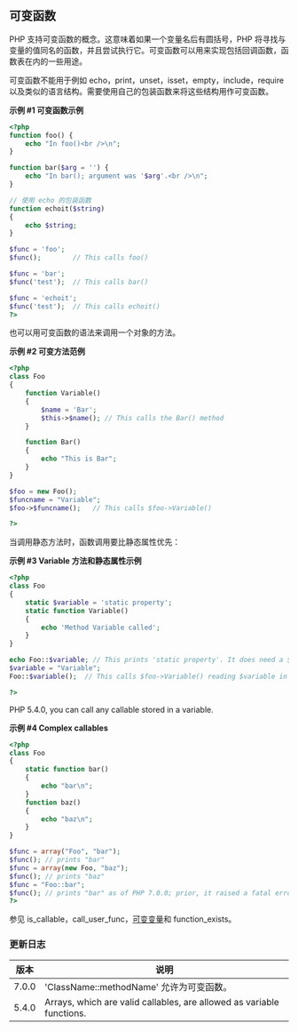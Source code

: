 可变函数
--------

PHP 支持可变函数的概念。这意味着如果一个变量名后有圆括号，PHP
将寻找与变量的值同名的函数，并且尝试执行它。可变函数可以用来实现包括回调函数，函数表在内的一些用途。

可变函数不能用于例如 <span class="function">echo</span>，<span
class="function">print</span>，<span
class="function">unset</span>，<span
class="function">isset</span>，<span
class="function">empty</span>，<span
class="function">include</span>，<span class="function">require</span>
以及类似的语言结构。需要使用自己的包装函数来将这些结构用作可变函数。

**示例 \#1 可变函数示例**

``` php
<?php
function foo() {
    echo "In foo()<br />\n";
}

function bar($arg = '') {
    echo "In bar(); argument was '$arg'.<br />\n";
}

// 使用 echo 的包装函数
function echoit($string)
{
    echo $string;
}

$func = 'foo';
$func();        // This calls foo()

$func = 'bar';
$func('test');  // This calls bar()

$func = 'echoit';
$func('test');  // This calls echoit()
?>
```

也可以用可变函数的语法来调用一个对象的方法。

**示例 \#2 可变方法范例**

``` php
<?php
class Foo
{
    function Variable()
    {
        $name = 'Bar';
        $this->$name(); // This calls the Bar() method
    }

    function Bar()
    {
        echo "This is Bar";
    }
}

$foo = new Foo();
$funcname = "Variable";
$foo->$funcname();   // This calls $foo->Variable()

?>
```

当调用静态方法时，函数调用要比静态属性优先：

**示例 \#3 Variable 方法和静态属性示例**

``` php
<?php
class Foo
{
    static $variable = 'static property';
    static function Variable()
    {
        echo 'Method Variable called';
    }
}

echo Foo::$variable; // This prints 'static property'. It does need a $variable in this scope.
$variable = "Variable";
Foo::$variable();  // This calls $foo->Variable() reading $variable in this scope.

?>
```

PHP 5.4.0, you can call any <span class="type">callable</span> stored in
a variable.

**示例 \#4 Complex callables**

``` php
<?php
class Foo
{
    static function bar()
    {
        echo "bar\n";
    }
    function baz()
    {
        echo "baz\n";
    }
}

$func = array("Foo", "bar");
$func(); // prints "bar"
$func = array(new Foo, "baz");
$func(); // prints "baz"
$func = "Foo::bar";
$func(); // prints "bar" as of PHP 7.0.0; prior, it raised a fatal error
?>
```

参见 <span class="function">is\_callable</span>，<span
class="function">call\_user\_func</span>，<a href="/language/variables/variable.html" class="link">可变变量</a>和
<span class="function">function\_exists</span>。

### 更新日志

| 版本  | 说明                                                                  |
|-------|-----------------------------------------------------------------------|
| 7.0.0 | 'ClassName::methodName' 允许为可变函数。                              |
| 5.4.0 | Arrays, which are valid callables, are allowed as variable functions. |
